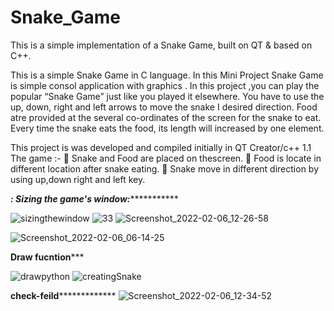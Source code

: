 # Snake_Game
This is a simple implementation of a Snake Game, built on QT &amp; based on C++. 



This is a simple Snake Game in C language. In this Mini Project Snake Game is simple
consol application with graphics . In this project ,you can play the popular “Snake Game”
just like you played it elsewhere. You have to use the up, down, right and left arrows to
move the snake I desired direction.
Food atre provided at the several co-ordinates of the screen for the snake to eat. Every
time the snake eats the food, its length will increased by one element. 

This project is was developed and compiled initially in QT Creator/c++ 
1.1 The game :-
 Snake and Food are placed on thescreen.
 Food is locate in different location after snake eating.
 Snake move in different direction by using up,down right and left key.




***************************************************************: Sizing the game's window:**************************************************************************


![sizingthewindow](https://user-images.githubusercontent.com/86552651/152695461-388051c7-da70-4e32-8d6e-d4bee016787c.png)
![33](https://user-images.githubusercontent.com/86552651/152695508-7f607bbe-6877-4841-aa5f-54839c8d127e.png)
![Screenshot_2022-02-06_12-26-58](https://user-images.githubusercontent.com/86552651/152695531-387631c3-d784-4734-ba51-a75274d48087.png)

![Screenshot_2022-02-06_06-14-25](https://user-images.githubusercontent.com/86552651/152695549-2e4d9f8b-f7cc-4a27-9f33-e58f1c5c501e.png)


**************************************************************************Draw fucntion*****************************************************************************

![drawpython](https://user-images.githubusercontent.com/86552651/152695611-84561fb3-75f7-4db1-8559-ce229834de47.png)
![creatingSnake](https://user-images.githubusercontent.com/86552651/152695858-4b7ed966-def4-44ab-a517-1e3e155bbfa5.png)

**********************************************************************check-feild***********************************************************************************
![Screenshot_2022-02-06_12-34-52](https://user-images.githubusercontent.com/86552651/152695914-609d550d-e2af-40c0-8a2f-d131ccced3b8.png)


